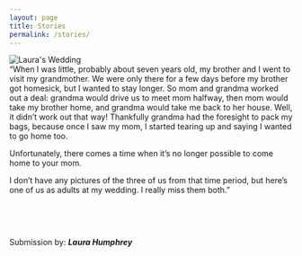 ```yaml
---
layout: page
title: Stories
permalink: /stories/
---
```


<div class="image-text-block" style="flex-direction: column;">
  <img src="{{ '/assets/images/karenGrandmaLauraWedding.jpg' | relative_url }}"
       alt="Laura's Wedding">
  <div>
  “When I was little, probably about seven years old, my brother and I went to visit my grandmother. We were only there for a few days before my brother got homesick, but I wanted to stay longer. So mom and grandma worked out a deal: grandma would drive us to meet mom halfway, then mom would take my brother home, and grandma would take me back to her house. Well, it didn’t work out that way! Thankfully grandma had the foresight to pack my bags, because once I saw my mom, I started tearing up and saying I wanted to go home too.

Unfortunately, there comes a time when it’s no longer possible to come home to your mom.


I don’t have any pictures of the three of us from that time period, but here’s one of us as adults at my wedding. I really miss them both.”


&nbsp;
<p></p>
&nbsp;

Submission by: <b><i>Laura Humphrey</i></b>
  </div>
</div>


